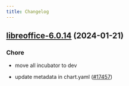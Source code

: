 ```yaml
---
title: Changelog
---
```




## [libreoffice-6.0.14](https://github.com/truecharts/charts/compare/libreoffice-6.0.13...libreoffice-6.0.14) (2024-01-21)

### Chore



- move all incubator to dev

- update metadata in chart.yaml ([#17457](https://github.com/truecharts/charts/issues/17457))